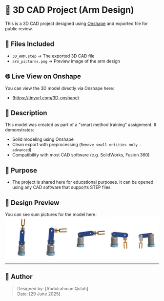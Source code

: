 # 📐 3D CAD Project (Arm Design)

This is a 3D CAD project designed using [Onshape](https://www.onshape.com/) and exported file for public review.

## 📂 Files Included
- `3D_ARM.step` → The exported 3D CAD file
- `arm_pictures.png` → Preview image of the arm design

## 🌐 Live View on Onshape
You can view the 3D model directly via Onshape here: 
- (https://tinyurl.com/3D-onshape)

## 📄 Description
This model was created as part of a "smart method training" assignment. It demonstrates:
- Solid modeling using Onshape
- Clean export with preprocessing (`Remove small entities only - advanced`)
- Compatibility with most CAD software (e.g. SolidWorks, Fusion 360)

## 🎯 Purpose
- The project is shared here for educational purposes. It can be opened using any CAD software that supports STEP files.

## 📸 Design Preview
You can see sum pictures for the model here:
![Preview](arm-pictures.jpg)

---
## 👤 Author
> Designed by: [Abdulrahman Qutah]  
> Date: [29 June 2025]


